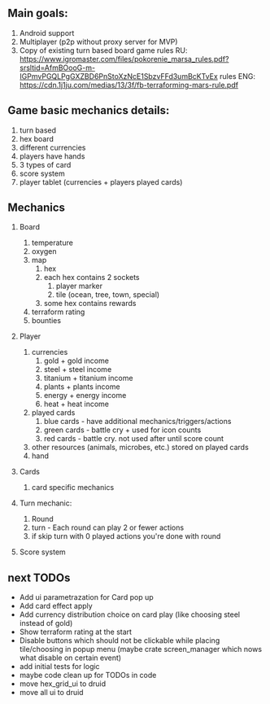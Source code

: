## Main goals:
1. Android support
2. Multiplayer (p2p without proxy server for MVP)
3. Copy of existing turn based board game
    rules RU: https://www.igromaster.com/files/pokorenie_marsa_rules.pdf?srsltid=AfmBOooG-m-IGPmvPGQLPgGXZBD6PnStoXzNcE1SbzvFFd3umBcKTvEx
    rules ENG: https://cdn.1j1ju.com/medias/13/3f/fb-terraforming-mars-rule.pdf



## Game basic mechanics details: 
1. turn based
2. hex board
3. different currencies
4. players have hands
5. 3 types of card
6. score system
7. player tablet (currencies + players played cards) 


## Mechanics
1. Board
    1. temperature
    2. oxygen
    3. map
        1. hex
        2. each hex contains 2 sockets
            1. player marker
            2. tile (ocean, tree, town, special)
        3. some hex contains rewards
    4. terraform rating
    5. bounties

2. Player
    1. currencies
        1. gold + gold income
        2. steel + steel income
        3. titanium + titanium income
        4. plants + plants income
        5. energy + energy income
        6. heat + heat income
    2. played cards
        1. blue cards - have additional mechanics/triggers/actions
        2. green cards - battle cry + used for icon counts
        3. red cards - battle cry. not used after until score count
    3. other resources (animals, microbes, etc.) stored on played cards
    4. hand

3. Cards
    1. card specific mechanics

4. Turn mechanic:
    1. Round 
    2. turn - Each round can play 2 or fewer actions
    3. if skip turn with 0 played actions you're done with round
5. Score system

## next TODOs
- Add ui parametrazation for Card pop up
- Add card effect apply
- Add currency distribution choice on card play (like choosing steel instead of gold)
- Show terraform rating at the start
- Disable buttons which should not be clickable while placing tile/choosing in popup menu (maybe crate screen_manager which nows what disable on certain event)
- add initial tests for logic
- maybe code clean up for TODOs in code
- move hex_grid_ui to druid
- move all ui to druid